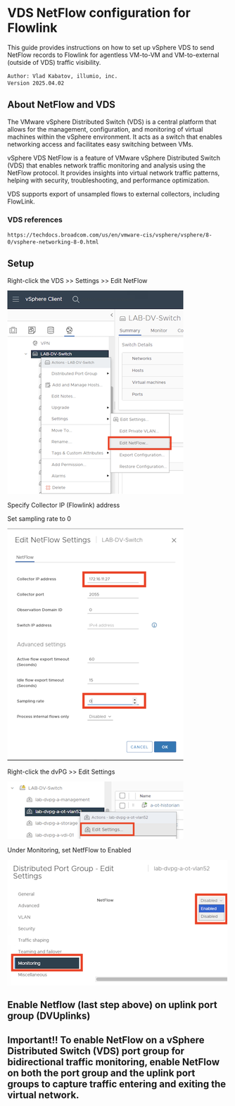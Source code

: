 # VDS NetFlow configuration for Flowlink

This guide provides instructions on how to set up vSphere VDS to send NetFlow records to Flowlink for agentless VM-to-VM and VM-to-external (outside of VDS) traffic visibility. 
 ```
 Author: Vlad Kabatov, illumio, inc.
 Version 2025.04.02
```
## About NetFlow and VDS
The VMware vSphere Distributed Switch (VDS) is a central platform that allows for the management, configuration, and monitoring of virtual machines within the vSphere environment. It acts as a switch that enables networking access and facilitates easy switching between VMs.

vSphere VDS NetFlow is a feature of VMware vSphere Distributed Switch (VDS) that enables network traffic monitoring and analysis using the NetFlow protocol. It provides insights into virtual network traffic patterns, helping with security, troubleshooting, and performance optimization.

VDS supports export of unsampled flows to external collectors, including FlowLink.

### VDS references
```
https://techdocs.broadcom.com/us/en/vmware-cis/vsphere/vsphere/8-0/vsphere-networking-8-0.html
```


## Setup
Right-click the VDS >> Settings >> Edit NetFlow

![Alt text](/Images/vds-edit-netflow.png?raw=true "Select VDS Netflow Settings")

Specify Collector IP (Flowlink) address

Set sampling rate to 0

![Alt text](/Images/vds-config.png?raw=true "VDS Configuration")

Right-click the dvPG >> Edit Settings

![Alt text](/Images/dvpg-settings.png?raw=true "Select dvPG Settings")

Under Monitoring, set NetfFlow to Enabled

![Alt text](/Images/dvpg-config.png?raw=true "dvPG Configuration")

Enable Netflow (last step above) on uplink port group (DVUplinks)
---------------
Important!!
To enable NetFlow on a vSphere Distributed Switch (VDS) port group for bidirectional traffic monitoring, enable NetFlow on both the port group and the uplink port groups to capture traffic entering and exiting the virtual network. 
---------------

